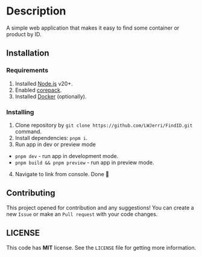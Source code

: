 # Description

A simple web application that makes it easy to find some container or product by ID.

## Installation

### Requirements

1. Installed [Node.js](https://nodejs.org/en) v20+.
2. Enabled [corepack](https://nodejs.org/api/corepack.html).
3. Installed [Docker](https://www.docker.com/) (optionally).

### Installing

1. Clone repository by `git clone https://github.com/LWJerri/FindID.git` command.
2. Install dependencies: `pnpm i`.
3. Run app in dev or preview mode

- `pnpm dev` - run app in development mode.
- `pnpm build && pnpm preview` - run app in preview mode.

4. Navigate to link from console. Done 🚀

## Contributing

This project opened for contribution and any suggestions! You can create a new `Issue` or make an `Pull request` with your code changes.

## LICENSE

This code has **MIT** license. See the `LICENSE` file for getting more information.
